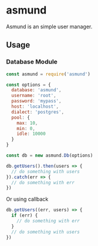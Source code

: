 # asmund

Asmund is an simple user manager.

## Usage

### Database Module

```js
const asmund = require('asmund')

const options = {
  database: 'asmund',
  username: 'root',
  password: 'mypass',
  host: 'localhost',
  dialect: 'postgres',
  pool: {
    max: 10,
    min: 0,
    idle: 10000
  }
}

const db = new asmund.Db(options)

db.getUsers().then(users => {
  // do something with users
}).catch(err => {
  // do something with err
})
```

Or using callback

```js
db.getUsers((err, users) => {
  if (err) {
    // do something with err
  }
  // do something with users
})
```
